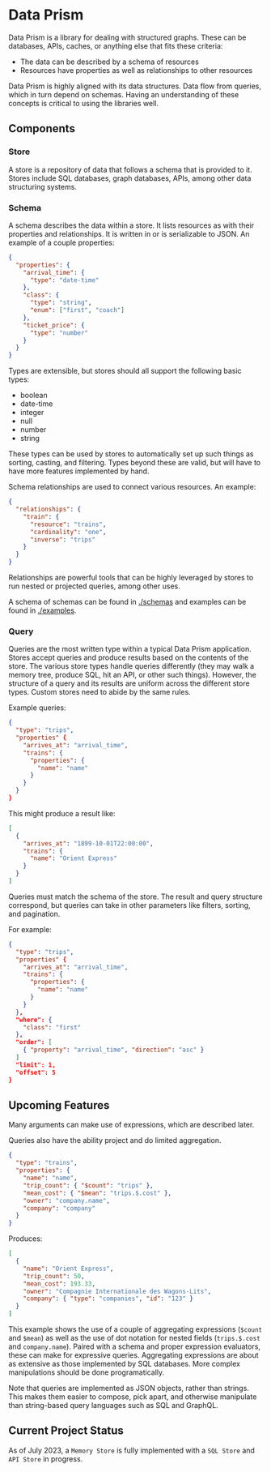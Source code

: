 # Data Prism

Data Prism is a library for dealing with structured graphs. These can be databases, APIs, caches, or anything else that fits these criteria:

- The data can be described by a schema of resources
- Resources have properties as well as relationships to other resources

Data Prism is highly aligned with its data structures. Data flow from queries, which in turn depend on schemas. Having an understanding of these concepts is critical to using the libraries well.

## Components

### Store

A store is a repository of data that follows a schema that is provided to it. Stores include SQL databases, graph databases, APIs, among other data structuring systems.

### Schema

A schema describes the data within a store. It lists resources as with their properties and relationships. It is written in or is serializable to JSON. An example of a couple properties:

```json
{
  "properties": {
    "arrival_time": {
      "type": "date-time"
    },
    "class": {
      "type": "string",
      "enum": ["first", "coach"]
    },
    "ticket_price": {
      "type": "number"
    }
  }
}
```

Types are extensible, but stores should all support the following basic types:

- boolean
- date-time
- integer
- null
- number
- string

These types can be used by stores to automatically set up such things as sorting, casting, and filtering. Types beyond these are valid, but will have to have more features implemented by hand.

Schema relationships are used to connect various resources. An example:

```json
{
  "relationships": {
    "train": {
      "resource": "trains",
      "cardinality": "one",
      "inverse": "trips"
    }
  }
}
```

Relationships are powerful tools that can be highly leveraged by stores to run nested or projected queries, among other uses.

A schema of schemas can be found in [./schemas](./schemas) and examples can be found in [./examples](./examples).

### Query

Queries are the most written type within a typical Data Prism application. Stores accept queries and produce results based on the contents of the store. The various store types handle queries differently (they may walk a memory tree, produce SQL, hit an API, or other such things). However, the structure of a query and its results are uniform across the different store types. Custom stores need to abide by the same rules.

Example queries:

```json
{
  "type": "trips",
  "properties" {
    "arrives_at": "arrival_time",
    "trains": {
      "properties": {
        "name": "name"
      }
    }
  }
}
```

This might produce a result like:

```json
[
  {
    "arrives_at": "1899-10-01T22:00:00",
    "trains": {
      "name": "Orient Express"
    }
  }
]
```

Queries must match the schema of the store. The result and query structure correspond, but queries can take in other parameters like filters, sorting, and pagination.

For example:

```json
{
  "type": "trips",
  "properties" {
    "arrives_at": "arrival_time",
    "trains": {
      "properties": {
        "name": "name"
      }
    }
  },
  "where": {
    "class": "first"
  },
  "order": [
    { "property": "arrival_time", "direction": "asc" }
  ]
  "limit": 1,
  "offset": 5
}
```

## Upcoming Features

Many arguments can make use of expressions, which are described later.

Queries also have the ability project and do limited aggregation.

```json
{
  "type": "trains",
  "properties": {
    "name": "name",
    "trip_count": { "$count": "trips" },
    "mean_cost": { "$mean": "trips.$.cost" },
    "owner": "company.name",
    "company": "company"
  }
}
```

Produces:

```json
[
  {
    "name": "Orient Express",
    "trip_count": 50,
    "mean_cost": 193.33,
    "owner": "Compagnie Internationale des Wagons-Lits",
    "company": { "type": "companies", "id": "123" }
  }
]
```

This example shows the use of a couple of aggregating expressions (`$count` and `$mean`) as well as the use of dot notation for nested fields (`trips.$.cost` and `company.name`). Paired with a schema and proper expression evaluators, these can make for expressive queries. Aggregating expressions are about as extensive as those implemented by SQL databases. More complex manipulations should be done programatically.

Note that queries are implemented as JSON objects, rather than strings. This makes them easier to compose, pick apart, and otherwise manipulate than string-based query languages such as SQL and GraphQL.

## Current Project Status

As of July 2023, a `Memory Store` is fully implemented with a `SQL Store` and `API Store` in progress.

